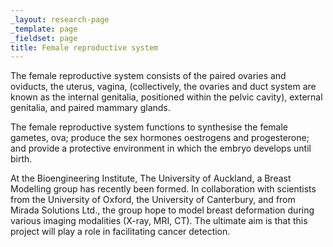 ```yaml
---
_layout: research-page
_template: page
_fieldset: page
title: Female reproductive system
---
```

The female reproductive system consists of the paired ovaries and oviducts, the uterus, vagina, (collectively, the ovaries and duct system are known as the internal genitalia, positioned within the pelvic cavity), external genitalia, and paired mammary glands.

The female reproductive system functions to synthesise the female gametes, ova; produce the sex hormones oestrogens and progesterone; and provide a protective environment in which the embryo develops until birth.

At the Bioengineering Institute, The University of Auckland, a Breast Modelling group has recently been formed. In collaboration with scientists from the University of Oxford, the University of Canterbury, and from Mirada Solutions Ltd., the group hope to model breast deformation during various imaging modalities (X-ray, MRI, CT). The ultimate aim is that this project will play a role in facilitating cancer detection.